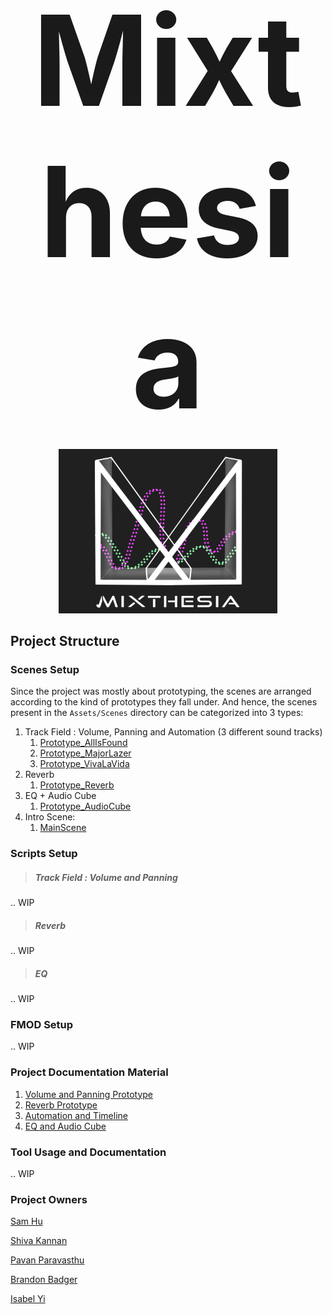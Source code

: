 <p align="center">
  <br>
  <a href="https://www.etc.cmu.edu/projects/mixthesia/" style="font-size: 200px; text-decoration: none"><b>Mixthesia</b></a>
  <br><br>
  <img src="Media/mixthesia-logo.PNG" width="350">
</p>

## Project Structure
### Scenes Setup
Since the project was mostly about prototyping, the scenes are arranged according to the kind of prototypes they
fall under. And hence, the scenes present in the `Assets/Scenes` directory can be categorized into 3 types: 
1. Track Field : Volume, Panning and Automation (3 different sound tracks)
    1. [Prototype_AllIsFound](https://github.com/shiva-kannan/mixthesia/blob/895fb3d810caa175f4883e56ef43ec49b356421e/Assets/Scenes/Prototype_AllIsFound.unity)
    2. [Prototype_MajorLazer](https://github.com/shiva-kannan/mixthesia/blob/895fb3d810caa175f4883e56ef43ec49b356421e/Assets/Scenes/Prototype_MajorLazer.unity)
    3. [Prototype_VivaLaVida](https://github.com/shiva-kannan/mixthesia/blob/895fb3d810caa175f4883e56ef43ec49b356421e/Assets/Scenes/Prototype_VivaLaVida.unity) 
2. Reverb
    1. [Prototype_Reverb](https://github.com/shiva-kannan/mixthesia/blob/895fb3d810caa175f4883e56ef43ec49b356421e/Assets/Scenes/Prototype_Reverb.unity)
3. EQ + Audio Cube
    1. [Prototype_AudioCube](https://github.com/shiva-kannan/mixthesia/blob/895fb3d810caa175f4883e56ef43ec49b356421e/Assets/Scenes/Prototype_AudioCube.unity)
4. Intro Scene:
    1. [MainScene](https://github.com/shiva-kannan/mixthesia/blob/895fb3d810caa175f4883e56ef43ec49b356421e/Assets/Scenes/MainScene.unity)


### Scripts Setup
> ##### Track Field : Volume and Panning
.. WIP


> ##### Reverb
.. WIP

> ##### EQ
.. WIP


### FMOD Setup
.. WIP

### Project Documentation Material

1. [Volume and Panning Prototype](https://www.etc.cmu.edu/projects/mixthesia/index.php/prototypes/volume-panning/)
2. [Reverb Prototype](https://www.etc.cmu.edu/projects/mixthesia/index.php/prototypes/reverb/)
3. [Automation and Timeline](https://www.etc.cmu.edu/projects/mixthesia/index.php/prototypes/automation-timeline/)
4. [EQ and Audio Cube](https://www.etc.cmu.edu/projects/mixthesia/index.php/prototypes/eq-audio-cube/)


### Tool Usage and Documentation

.. WIP

### Project Owners

[Sam Hu](https://www.samjhhu.com/)

[Shiva Kannan](https://shivakannan.me/)

[Pavan Paravasthu](https://www.pavanparavasthu.com/)

[Brandon Badger](https://bmbadger97.wixsite.com/portfolio)

[Isabel Yi]()
